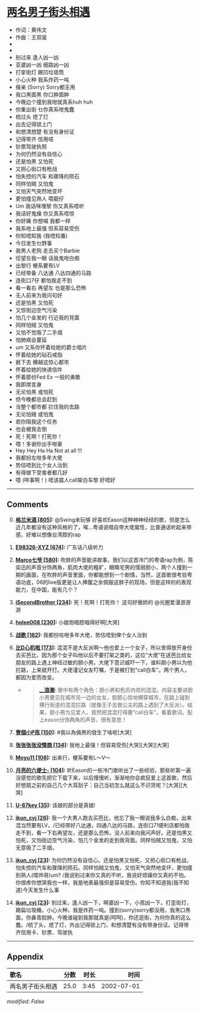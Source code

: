 # [两名男子街头相遇](https://music.163.com/song?id=67018)

* 作词：黄伟文
* 作曲：王双骏
*
*
* 别过来 逢人凶一凶
* 亚婆凶一凶 细路凶一凶
* 打挛街灯 踢凹垃圾筒
* 小心火种 我系炸药一吨
* 揩亲 (Sorry) Sorry都无用
* 我口黑面黑 你口肿面肿
* 今晚边个撞到我咁就真系huh huh
* 你重出街 乜你真系咁鬼蠢
* 梳过头 熄了灯
* 出去记得锁上门
* 和想清想楚 有没有身份证
* 记得带齐 信用咭
* 钞票驾驶执照
* 为何仍然没有自信心
* 还是怕黑 又怕死
* 又担心街口有枪战
* 怕失控的汽车 和骤降的陨石
* 同样怕贼 又怕鬼
* 又怕天气突然地变坏
* 更怕撞见熟人 喂靓仔
* Um 我话咪埋黎 你又真系唔听
* 我话好鬼燥 你又真系唔惊
* 你好痛 你想喊 我都一样
* 我系地上最强 但系容易受伤
* 你知唔知我 (我唔知番)
* 今日发生乜野事
* 我男人老狗 走去买个Barbie
* 佢望左我一眼 话我鬼咁白痴
* 出黎行 梗系要有LV
* 已经带备 八达通 八达四通的马路
* 连街口7仔 都怕我走不到
* 看一看右 再望左 也是那么恐怖
* 无人前来为我问句好
* 还是怕黑 又怕死
* 又惊街边空气污染
* 怕几个金发的 行近我的背面
* 同样怕贼 又怕鬼
* 又怕不觉吸了二手烟
* 怕肺病会蔓延
* um 又系你怀着给她的爵士唱片
* 怀着给她的钻石戒指
* 捱下去 横越这惊心都市
* 怀着给她的快递信件
* 怀着那份Fed Ex 一般的勇敢
* 我即席变身
* 无论怕黑 或怕死
* 但今晚都总会赶到
* 当整个都市都 拦住我的去路
* 无论怕贼 或怕鬼
* 若你阻我这个任务
* 也会被我击倒
* 死！死啊！打死你！
* 喂！多谢你出手咁豪
* Hey Hey Ha Ha Not at all !!!
* 我都扮左咁多年大佬
* 势估唔到比个女人治到
* 有得做下受害者都几好
* 喂 (咩事啊！) 唔该揾人call架白车黎 好唔好


---

## Comments
0. **[格兰米酒 \[805\]](https://music.163.com/#/user/home?id=1063171):** @Swing未玩够 好喜欢Eason这种神神经经的歌，但是怎么近几年都没有这种风格的了，唉…粤语说唱自带大佬属性，比普通话听起来带感，好难以想像台湾腔的rap

1. **[E98326-XYZ \[674\]](https://music.163.com/#/user/home?id=67083515):** 广东话八级听力

2. **[Marco七爷 \[580\]](https://music.163.com/#/user/home?id=38170177):** 吹胖的声音能讲故事，我们以这首冷门的粤语rap为例，陈奕迅的声音分饰两角，肌肉大佬的粗旷，眼睛宅男的懦弱胆小，两个人撞到一期的画面，在吹胖的声音里面，你都能想到一个剧情，当然，这首歌很考验粤语功底，06的live版更是让人捧腹之余佩服这胖子的现场，但是这样的的表现能力，在中国，能有几个？

3. **[iSecondBrother \[234\]](https://music.163.com/#/user/home?id=47893533):** 死！死啊！打死你！ 这句好傲娇的 @光圈爱漫游游游

4. **[holee008 \[230\]](https://music.163.com/#/user/home?id=62963953):** 小娘炮唱腔唱得好啊[大哭]

5. **[战歌 \[182\]](https://music.163.com/#/user/home?id=198403):** 我都扮咗咁多年大佬，势估唔到俾个女人治到

6. **[比D心机啦 \[173\]](https://music.163.com/#/user/home?id=100303265):** 混混不是大反派啊～他也爱上一个女子，所以舍得放开身份去买芭比，因为那个女子叫他以后不要打架之类的，这位“大佬”在送芭比给女朋友的路上遇上神经过敏的胆小男。大佬下意识威吓一下，谁料胆小男以为他拦路，上来就开打。大佬谨记女友叮嘱，于是被打到“call白车”。两个男人，都因为爱而改变。
	* > **[__浪潮](https://music.163.com/#/user/home?id=124758451):** 歌中有两个角色：胆小男和色厉内荏的混混。内容主要讲胆小男要见在城市另一边的女友，胆颤心惊地横穿城市，在路上碰到横行街道的混混拦路（就像王子去救公主的路上遇到了大反派）。结果，胆小男为见爱人，竟然把混混打得要“call白车”。看着歌词，配上eason分饰两角的声音，很有意思！

7. **[壹個小P孩 \[150\]](https://music.163.com/#/user/home?id=77794922):** #我以為倆男的發生了啥呢[大哭]

8. **[张张张张没情商 \[134\]](https://music.163.com/#/user/home?id=65296953):** 我地上最强！但容易受伤[大哭][大哭][大哭]

9. **[Moyu11 \[108\]](https://music.163.com/#/user/home?id=40703922):** 出来行，梗系要有L～V～

10. **[月亮的六便士- \[104\]](https://music.163.com/#/user/home?id=275632883):** 听Eason的一些冷门歌听出了一些经验，那些听第一遍没感觉的歌先把它下载下来，以后慢慢听，渐渐地你会疯狂爱上这首歌，然后好想扇之前的自己几个大耳刮子：自己当初怎么就这么不识货呢？[大哭][大哭]

11. **[U-87key \[35\]](https://music.163.com/#/user/home?id=136684646):** 该娘的部分是真娘!

12. **[ikun_cyj \[26\]](https://music.163.com/#/user/home?id=67557840):** 我一个大男人跑去买芭比，他忘了我一眼说我多么白痴，出来混当然要有LV。/已经带好八达通，四通八达的马路，连街口71便利店都怕我走不到，看一下右再望左，还是那么恐怖，没人前来向我问声好。还是怕黑又怕死，又怕街边空气污染，怕几个金发的走到我背面。同样怕贼又怕鬼，又怕无意吸了二手烟，

13. **[ikun_cyj \[23\]](https://music.163.com/#/user/home?id=67557840):** 为何仍然没有自信心。还是怕黑又怕死，又担心街口有枪战，怕失控的汽车和骤降的陨石。同样怕贼又怕鬼，又怕天气突然地变坏，更怕撞到熟人(喂帅哥)um? /我说别过来你又真的不听，我说好烦燥你又真的不怕。你很疼你想哭我也一样，我是地表最强但是容易受伤。你知不知道我(我不知道)今天发生什么事

14. **[ikun_cyj \[23\]](https://music.163.com/#/user/home?id=67557840):** 别过来，逢人凶一下，啊婆凶一下，小孩凶一下。打歪街灯，踢扁垃圾桶，小心火种，我是炸药一吨。撞到(sorry)sorry都没用，我黑口黑面，你鼻青脸肿。今晚谁碰到我那就真是(呵呵)，你还逛街，为何你真的这么蠢。/梳了头，熄了灯，外出记得锁上门，和想清楚有没有带身份证。记得带齐信用卡、钞票、驾驶执



---

## Appendix

|歌名|分数|时长|时间|
|:---|:---:|---:|---:|
|两名男子街头相遇|25.0|3:45|2002-07-01

*modified: False*